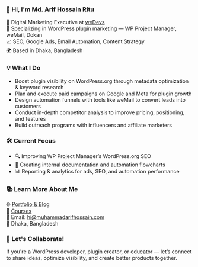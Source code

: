 ### 👋 Hi, I'm Md. Arif Hossain Ritu

🚀 Digital Marketing Executive at [weDevs](https://wedevs.com)  
💼 Specializing in WordPress plugin marketing — WP Project Manager, weMail, Dokan  
📈 SEO, Google Ads, Email Automation, Content Strategy  
🌍 Based in Dhaka, Bangladesh


### 💡 What I Do
- Boost plugin visibility on WordPress.org through metadata optimization & keyword research
- Plan and execute paid campaigns on Google and Meta for plugin growth
- Design automation funnels with tools like weMail to convert leads into customers
- Conduct in-depth competitor analysis to improve pricing, positioning, and features
- Build outreach programs with influencers and affiliate marketers


### 🛠️ Current Focus
- 🔍 Improving WP Project Manager’s WordPress.org SEO
- 🧠 Creating internal documentation and automation flowcharts
- 📊 Reporting & analytics for ads, SEO, and automation performance


### 📚 Learn More About Me  
🌐 [Portfolio & Blog](https://muhammadarifhossain.com)  
📘 [Courses](https://muhammadarifhossain.com/courses/)  
📧 Email: hi@muhammadarifhossain.com  
📍 Dhaka, Bangladesh


### 🤝 Let's Collaborate!
If you're a WordPress developer, plugin creator, or educator — let’s connect to share ideas, optimize visibility, and create better products together.
